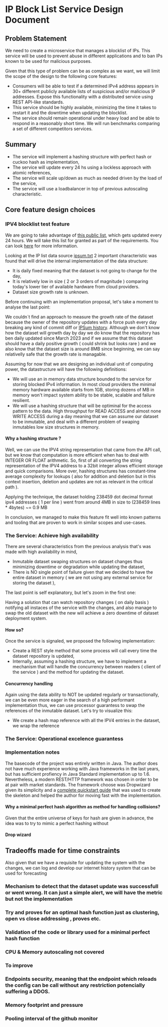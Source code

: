 # IP Block List Service Design Document
## Problem Statement
We need to create a microservice that manages a blocklist of IPs. This service will be used to prevent abuse in different applications and to ban IPs known to be used for malicious purposes.

Given that this type of problem can be as complex as we want, we will limit the scope of the design to the following core features:

* Consumers will be able to test if a determined IPv4 address appears in 30+ different publicly available lists of suspicious and/or malicious IP addresses. Expose this functionality with a distributed service using REST API-like standards.
* This service should be highly available, minimizing the time it takes to restart it and the downtime when updating the blocklist.
* The service should remain operational under heavy load and be able to respond in a reasonably short time. We will run benchmarks comparing a set of different competitors services.

## Summary
* The service will implement a hashing structure with perfect hash or cuckoo hash as implementation,
* The service will update every 24 hs using a lockless approach with atomic references,
* The service will scale up/down as much as needed driven by the load of the service,
* The service will use a loadbalancer in top of previous autoscaling characteristic.

## Core feature design choices

### IPV4 blocklist test feature
We are going to take advantage of [this public list](https://github.com/stamparm/ipsum), which gets updated every 24 hours. We will take this list for granted as part of the requirements. You can look [here](#tradeoffs) for more information.

Looking at the IP list data source [ipsum.txt](https://github.com/stamparm/ipsum/ipsum.txt) 2 important characteristic was found that will drive the internal implementation of the data structure:
* It is daily fixed meaning that the dataset is not going to change for the day,
* It is relatively low in size ( 2 or 3 orders of magnitude ) comparing today's lower tier of available hardware from cloud providers.
* Dataset size growth rate is unknown.

Before continuing with an implementation proposal, let's take a moment to analyse the last point:

We couldn´t find an approach to measure the growth rate of the dataset because the owner of the repository updates with a force push every day breaking any kind of commit diff or [IPSum history](https://github.com/stamparm/ipsum/activity). Although we don't know how the dataset will growth day by day we do know that the repository has ben daily updated since March 2023 and if we assume that this dataset should have a daily positive growth ( could shrink but looks rare ) and we also know that the dataset size is around 8MB since beginning, we can say relativelly safe that the growth rate is managable.     

Assuming for now that we are designing an individual unit of computing power, the datastructure will have the following definitions:

* We will use an in memory data structure bounded to the service for storing blocked IPv4 information. In most cloud providers the minimal memory hardware available starts from 1GB, storing dozens of MB in memory won't impact system ability to be stable, scalable and failure resilient.
* We will use a hashing structure that will be optiminal for the access pattern to the data. High throughput for READ ACCESS and almost none WRITE ACCESS during a day meaning that we can assume our dataset to be inmutable, and deal with a different problem of swaping inmutables low size structures in memory.  

#### Why a hashing structure ? 
Well, we can use the IPV4 string representation that came from the API call, but we know that computation is more efficient when has to deal with INTEGER OR FLOAT arithmetic. So, first of all converting the string representation of the IPV4 address to a 32bit integer allows efficient storage and quick comparisons. More over, hashing structures has constant-time average complexity for lookups ( also for addition and deletion but in this context insertion, deletion and updates are not as relevant in the critical path ). 

Applying the technique, the dataset holding 238459 dot decimal format ipv4 addresses ( 1 per line ) went from around 4MB in size to (238459 lines * 4bytes) ~= 0.9 MB  

In conclusion, we managed to make this feature fit well into known patterns and tooling that are proven to work in similar scopes and use-cases. 

### The Service: Achieve high availability
There are several characteristics from the previous analysis that's was made with high availability in mind,

* Inmutable dataset swaping structures on dataset changes thus minimizing downtime or degradation while updating the dataset,
* There is NO single point of failure given that we decided to have the entire dataset in memory ( we are not using any external service for storing the dataset ),

The last point is self explanatory, but let's zoom in the first one:

Having a solution that can watch repository changes ( on daily basis ) notifying all instaces of the service with the changes, and also manage to swap the old dataset with the new will achieve a zero downtime of dataset deployment system. 

#### How so? 

Once the service is signaled, we proposed the following implementation:
* Create a REST style method that some process will call every time the dataset repository is updated,
* Internally, assuming a hashing structure, we have to implement a mechanism that will handle the concurrency between readers ( client of the service ) and the method for updating the dataset.

#### Concurrency handling

Again using the data ability to NOT be updated regularly or transactionally, we can be even more eager in the search of a high performant implementation thus, we can use processor guarantess to swap the references of the inmutable dataset. Let's try to visualize this:

* We create a hash map reference with all the IPV4 entries in the dataset, we wrap the reference 

### The Service: Operational excelence guarantess

### Implementation notes
The basecode of the project was entirely written in Java. The author does not have much experience working with Java frameworks in the last years, but has sufficient profiency in Java Standard implementation up to 1.6. Nevertheless, a modern REST/HTTP framework was chosen in order to be at pair with market standards. The framework choose was Dropwizard given its simplicity and a [complete quickstart guide](https://www.dropwizard.io/en/stable/getting-started.html) that was used to create the skeleton and helped the author for moving fast with the implementation.

#### Why a minimal perfect hash algorithm as method for handling collisions? 
Given that the entire universe of keys for hash are given in advance, the idea was to try to mimic a perfect hashing without 



#### Drop wizard

## Tradeoffs made for time constraints

Also given that we have a requisite for updating the system with the changes, we can log and develop our internet history system that can be used for forecasting

### Mechanism to detect that the dataset update was successfull or went wrong. It can just a simple alert, we will have the metric but not the implementation
### Try and proves for an optimal hash function just as clustering, open vs close addressing , proves etc.
### Validation of the code or library used for a minimal perfect hash function
### CPU & Memory autoscaling not covered
### To improve
### Endpoints security, meaning that the endpoint which reloads the config can be call without any restriction potencially suffering a DDOS.
### Memory footprint and pressure
### Pooling interval of the github monitor

